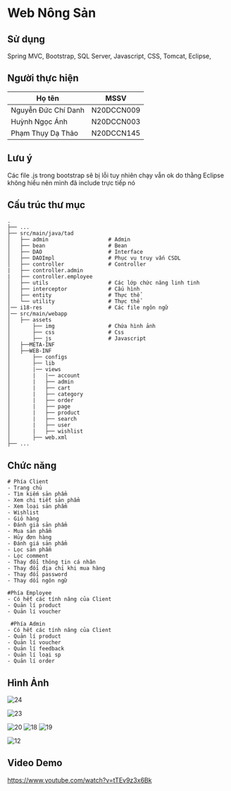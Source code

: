 Web Nông Sản
============================

## Sử dụng
Spring MVC, Bootstrap, SQL Server, Javascript, CSS, Tomcat, Eclipse, 

## Người thực hiện
| Họ tên                   | MSSV        |
| ------------------------ | ----------- |
| Nguyễn Đức Chí Danh      | N20DCCN009  |
| Huỳnh Ngọc Ánh           | N20DCCN003  |
| Phạm Thụy Dạ Thảo        | N20DCCN145  |

## Lưu ý
Các file .js trong bootstrap sẽ bị lỗi tuy nhiên chạy vẫn ok do thằng Eclipse không hiểu nên mình đã include trực tiếp nó

## Cấu trúc thư mục
    .
    ├── ...
    ├── src/main/java/tad           
    │   ├── admin                   # Admin 
    │   ├── bean                    # Bean   
    │   ├── DAO                     # Interface
    │   ├── DAOImpl                 # Phục vụ truy vấn CSDL
    │   ├── controller              # Controller
    |   ├── controller.admin             
    |   ├── controller.employee        
    │   ├── utils                   # Các lớp chức năng linh tinh
    │   ├── interceptor             # Cấu hình
    │   ├── entity                  # Thực thể
    │   └── utility                 # Thực thể
    │── i18-res                     # Các file ngôn ngữ
    │── src/main/webapp
    │   ├── assets
    │       ├── img                 # Chứa hình ảnh
    │       ├── css                 # Css
    │       ├── js                  # Javascript
    │   ├──META-INF
    │   ├──WEB-INF
    │       ├── configs                       
    │       ├── lib                 
    │       |── views               
    │       |   |── account                
    │       |   ├── admin           
    │       |   ├── cart            
    │       |   ├── category        
    │       |   ├── order           
    │       |   ├── page        
    │       |   ├── product          
    │       |   ├── search     
    │       |   ├── user
    │       |   ├── wishlist                      
    │       ├── web.xml 
    ├── ...

## Chức năng
    # Phía Client
    - Trang chủ
    - Tìm kiếm sản phẩm
    - Xem chi tiết sản phẩm
    - Xem loại sản phẩm
    - Wishlist
    - Giỏ hàng
    - Đánh giá sản phẩm
    - Mua sản phẩm
    - Hủy đơn hàng
    - Đánh giá sản phẩm
    - Lọc sản phẩm
    - Lọc comment
    - Thay đổi thông tin cá nhân
    - Thay đổi địa chỉ khi mua hàng
    - Thay đổi password
    - Thay dổi ngôn ngữ
    
    #Phía Employee
    - Có hết các tính năng của Client
    - Quản lí product
    - Quản lí voucher
    
     #Phía Admin
    - Có hết các tính năng của Client
    - Quản lí product
    - Quản lí voucher
    - Quản lí feedback
    - Quản lí loại sp
    - Quản lí order
## Hình Ảnh 

  ![24](https://github.com/ahuynh359/Web_Nong_San/assets/32415728/7b9afe8f-fcf2-4de8-af6c-2739968f328a)

   ![23](https://github.com/ahuynh359/Web_Nong_San/assets/32415728/b902bb44-2582-4346-b939-ab0facf8818c)
  


    
   ![20](https://github.com/ahuynh359/Web_Nong_San/assets/32415728/adf18391-a958-416f-ae85-e5c79bec8064)
    ![18](https://github.com/ahuynh359/Web_Nong_San/assets/32415728/576c4fb5-f35f-4a9d-90a5-33dbd8ccfb51)
    ![19](https://github.com/ahuynh359/Web_Nong_San/assets/32415728/6b1ab48d-3a13-48c2-9c13-a3285a78076f)

   ![12](https://github.com/ahuynh359/Web_Nong_San/assets/32415728/804a3646-6e2a-4bb5-8e9c-9166466d1138)




## Video Demo
https://www.youtube.com/watch?v=tTEv9z3x6Bk
    
  

